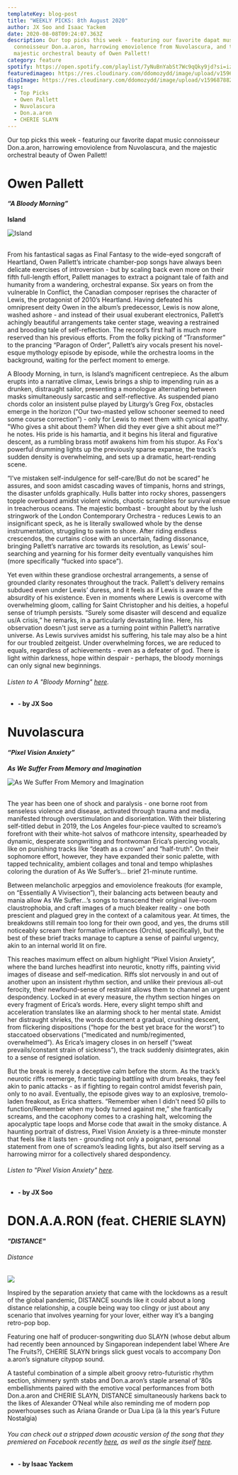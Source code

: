 ```yaml
---
templateKey: blog-post
title: "WEEKLY PICKS: 8th August 2020"
author: JX Soo and Isaac Yackem
date: 2020-08-08T09:24:07.363Z
description: Our top picks this week - featuring our favorite dapat music
  connoisseur Don.a.aron, harrowing emoviolence from Nuvolascura, and the
  majestic orchestral beauty of Owen Pallett!
category: feature
spotify: https://open.spotify.com/playlist/7yNuBnYabSt7Wc9qQky9jd?si=izdjyhltSlKhDy4_5OQ0DQ
featuredimageo: https://res.cloudinary.com/ddomozydd/image/upload/v1596878822/brucebbanner_tngape.jpg
dispImage: https://res.cloudinary.com/ddomozydd/image/upload/v1596878825/pickscard_k4j89p.jpg
tags:
  - Top Picks
  - Owen Pallett
  - Nuvolascura
  - Don.a.aron
  - CHERIE SLAYN
---
```

Our top picks this week - featuring our favorite dapat music connoisseur Don.a.aron, harrowing emoviolence from Nuvolascura, and the majestic orchestral beauty of Owen Pallett!

# Owen Pallett

#### ***“A Bloody Morning”***

**Island**

![](https://res.cloudinary.com/ddomozydd/image/upload/v1596384079/pick1_mgkc5l.jpg "Island")

\
From his fantastical sagas as Final Fantasy to the wide-eyed songcraft of Heartland, Owen Pallett’s intricate chamber-pop songs have always been delicate exercises of introversion - but by scaling back even more on their fifth full-length effort, Pallett manages to extract a poignant tale of faith and humanity from a wandering, orchestral expanse. Six years on from the vulnerable In Conflict, the Canadian composer reprises the character of Lewis, the protagonist of 2010’s Heartland. Having defeated his omnipresent deity Owen in the album’s predecessor, Lewis is now alone, washed ashore - and instead of their usual exuberant electronics, Pallett’s achingly beautiful arrangements take center stage, weaving a restrained and brooding tale of self-reflection. The record’s first half is much more reserved than his previous efforts. From the folky picking of “Transformer” to the prancing “Paragon of Order”, Pallett’s airy vocals present his novel-esque mythology episode by episode, while the orchestra looms in the background, waiting for the perfect moment to emerge.

A Bloody Morning, in turn, is Island’s magnificent centrepiece. As the album erupts into a narrative climax, Lewis brings a ship to impending ruin as a drunken, distraught sailor, presenting a monologue alternating between masks simultaneously sarcastic and self-reflective. As suspended piano chords color an insistent pulse played by Liturgy’s Greg Fox, obstacles emerge in the horizon (“Our two-masted yellow schooner seemed to need some course correction”) - only for Lewis to meet them with cynical apathy. "Who gives a shit about them? When did they ever give a shit about me?" he notes. His pride is his hamartia, and it begins his literal and figurative descent, as a rumbling brass motif awakens him from his stupor. As Fox's powerful drumming lights up the previously sparse expanse, the track’s sudden density is overwhelming, and sets up a dramatic, heart-rending scene.

“I've mistaken self-indulgence for self-care/But do not be scared” he assures, and soon amidst cascading waves of timpanis, horns and strings, the disaster unfolds graphically. Hulls batter into rocky shores, passengers topple overboard amidst violent winds, chaotic scrambles for survival ensue in treacherous oceans. The majestic bombast - brought about by the lush stringwork of the London Contemporary Orchestra - reduces Lewis to an insignificant speck, as he is literally swallowed whole by the dense instrumentation, struggling to swim to shore. After riding endless crescendos, the curtains close with an uncertain, fading dissonance, bringing Pallett’s narrative arc towards its resolution, as Lewis’ soul-searching and yearning for his former deity eventually vanquishes him (more specifically “fucked into space”). 

Yet even within these grandiose orchestral arrangements, a sense of grounded clarity resonates throughout the track. Pallett's delivery remains subdued even under Lewis’ duress, and it feels as if Lewis is aware of the absurdity of his existence. Even in moments where Lewis is overcome with overwhelming gloom, calling for Saint Christopher and his deities, a hopeful sense of triumph persists. “Surely some disaster will descend and equalize us/A crisis,” he remarks, in a particularly devastating line. Here, his observation doesn't just serve as a turning point within Pallett’s narrative universe. As Lewis survives amidst his suffering, his tale may also be a hint for our troubled zeitgeist. Under overwhelming forces, we are reduced to equals, regardless of achievements - even as a defeater of god. There is light within darkness, hope within despair - perhaps, the bloody mornings can only signal new beginnings.

###### Listen to A "Bloody Morning" [here](https://owenpallett.bandcamp.com/track/a-bloody-morning).

* **\- by JX Soo**

# Nuvolascura

#### ***“Pixel Vision Anxiety”***

***As We Suffer From Memory and Imagination***

![](https://res.cloudinary.com/ddomozydd/image/upload/v1596384079/pick2_z5chj4.jpg "As We Suffer From Memory and Imagination")

\
The year has been one of shock and paralysis - one borne root from senseless violence and disease, activated through trauma and media, manifested through overstimulation and disorientation. With their blistering self-titled debut in 2019, the Los Angeles four-piece vaulted to screamo’s forefront with their white-hot salvos of mathcore intensity, spearheaded by dynamic, desperate songwriting and frontwoman Erica’s piercing vocals, like on punishing tracks like “death as a crown” and “half-truth”. On their sophomore effort, however, they have expanded their sonic palette, with tapped technicality, ambient collages and tonal and tempo whiplashes coloring the duration of As We Suffer’s… brief 21-minute runtime.

Between melancholic arpeggios and emoviolence freakouts (for example, on “Essentially A Vivisection”), their balancing acts between beauty and mania allow As We Suffer...’s songs to transcend their original live-room claustrophobia, and craft images of a much bleaker reality - one both prescient and plagued grey in the context of a calamitous year. At times, the breakdowns still remain too long for their own good, and yes, the drums still noticeably scream their formative influences (Orchid, specifically), but the best of these brief tracks manage to capture a sense of painful urgency, akin to an internal world lit on fire.

This reaches maximum effect on album highlight “Pixel Vision Anxiety”, where the band lurches headfirst into neurotic, knotty riffs, painting vivid images of disease and self-medication. Riffs slot nervously in and out of another upon an insistent rhythm section, and unlike their previous all-out ferocity, their newfound-sense of restraint allows them to channel an urgent despondency. Locked in at every measure, the rhythm section hinges on every fragment of Erica’s words. Here, every slight tempo shift and acceleration translates like an alarming shock to her mental state. Amidst her distraught shrieks, the words document a gradual, crushing descent, from flickering dispositions (“hope for the best yet brace for the worst”) to staccatoed observations (“medicated and numb/regimented, overwhelmed”). As Erica’s imagery closes in on herself (“sweat prevails/constant strain of sickness”), the track suddenly disintegrates, akin to a sense of resigned isolation.

But the break is merely a deceptive calm before the storm. As the track’s neurotic riffs reemerge, frantic tapping battling with drum breaks, they feel akin to panic attacks - as if fighting to regain control amidst feverish pain, only to no avail. Eventually, the episode gives way to an explosive, tremolo-laden freakout, as Erica shatters. “Remember when I didn't need 50 pills to function/Remember when my body turned against me,” she frantically screams, and the cacophony comes to a crashing halt, welcoming the apocalyptic tape loops and Morse code that await in the smoky distance. A haunting portrait of distress, Pixel Vision Anxiety is a three-minute monster that feels like it lasts ten - grounding not only a poignant, personal statement from one of screamo’s leading lights, but also itself serving as a harrowing mirror for a collectively shared despondency.

###### Listen to "Pixel Vision Anxiety" [here](https://nuvolascura.bandcamp.com/track/pixel-vison-anxiety).

* **\- by JX Soo**

# DON.A.A.RON (feat. CHERIE SLAYN)

#### ***"DISTANCE"***

###### Distance

![](https://res.cloudinary.com/ddomozydd/image/upload/v1596384095/Pick3_lunrio.jpg)

Inspired by the separation anxiety that came with the lockdowns as a result of the global pandemic, DISTANCE sounds like it could about a long distance relationship, a couple being way too clingy or just about any scenario that involves yearning for your lover, either way it’s a banging retro-pop bop.

Featuring one half of producer-songwriting duo SLAYN (whose debut album had recently been announced by Singaporean independent label Where Are The Fruits?), CHERIE SLAYN brings slick guest vocals to accompany Don a.aron’s signature citypop sound.

A tasteful combination of a simple albeit groovy retro-futuristic rhythm section, shimmery synth stabs and Don.a.aron’s staple arsenal of ‘80s embellishments paired with the emotive vocal performances from both Don.a.aron and CHERIE SLAYN, DISTANCE simultaneously harkens back to the likes of Alexander O’Neal while also reminding me of modern pop powerhoueses such as Ariana Grande or Dua Lipa (à la this year’s Future Nostalgia)

###### You can check out a stripped down acoustic version of the song that they premiered on Facebook recently [here](https://www.facebook.com/iamdon.a.a.ron/videos/345150536514608/), as well as the single itself [here](https://open.spotify.com/track/2nI1s0lRGGonltLMqAZg3y?si=89P1IfaGToWt19mi3cIgyg).

* **\- by Isaac Yackem**